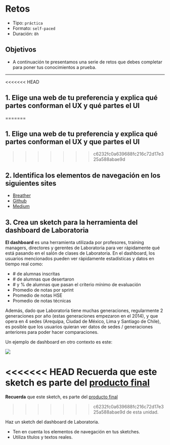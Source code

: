 # Retos

- Tipo: `práctica`
- Formato: `self-paced`
- Duración: `8h`

## Objetivos

- A continuación te presentamos una serie de retos que debes completar para
  poner tus conocimientos a prueba.

***

<<<<<<< HEAD
## 1. Elige una web de tu preferencia y explica qué partes conforman el UX y qué partes el UI
=======
## 1. Elige una web de tu preferencia y explica qué partes conforman el UX y que partes el UI
>>>>>>> c6232fc0a639688fc216c72d17e325a588abae9d

## 2. Identifica los elementos de navegación en los siguientes sites

- [Breather](http://breather.com/)
- [Github](https://github.com)
- [Medium](http://medium.com)

## 3. Crea un sketch para la herramienta del dashboard de Laboratoria

**El dashboard** es una herramienta utilizada por profesores, training managers,
directores y gerentes de Laboratoria para ver rápidamente qué está pasando en el
salón de clases de Laboratoria. En el dashboard, los usuarios mencionados pueden
ver rápidamente estadísticas y datos en tiempo real como:

- \# de alumnas inscritas
- \# de alumnas que desertaron
- \# y % de alumnas que pasan el criterio mínimo de evaluación
- Promedio de notas por sprint
- Promedio de notas HSE
- Promedio de notas técnicas

Además, dado que Laboratoria tiene muchas generaciones, regularmente 2
generaciones por año (estas generaciones empezaron en el 2014), y que opera en 4
sedes (Arequipa, Ciudad de México, Lima y Santiago de Chile), es posible que los
usuarios quieran ver datos de sedes / generaciones anteriores para poder hacer
comparaciones.

Un ejemplo de dashboard en otro contexto es este:

![](https://cdn.colorlib.com/wp/wp-content/uploads/sites/2/free-bootstrap-admin-dashboard-templates.jpg)

<<<<<<< HEAD
**Recuerda** que este sketch es parte del [producto final](https://github.com/Laboratoria/curricula-js/blob/01-intro/02-interactive-site/05-data-dashboard/02-final-product-challenge.md)
=======
**Recuerda** que este sketch, es parte del [producto final](https://github.com/Laboratoria/curricula-js/blob/01-intro/02-interactive-site/05-data-dashboard/02-final-product-challenge.md)
>>>>>>> c6232fc0a639688fc216c72d17e325a588abae9d
de esta unidad.

Haz un sketch del dashboard de Laboratoria.

- Ten en cuenta los elementos de navegación en tus sketches.
- Utiliza títulos y textos reales.
